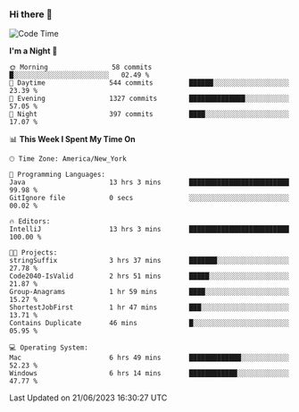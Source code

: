 ### Hi there 👋

<!--START_SECTION:waka-->
![Code Time](http://img.shields.io/badge/Code%20Time-16%20hrs%2043%20mins-blue)

**I'm a Night 🦉** 

```text
🌞 Morning                58 commits          █░░░░░░░░░░░░░░░░░░░░░░░░   02.49 % 
🌆 Daytime                544 commits         ██████░░░░░░░░░░░░░░░░░░░   23.39 % 
🌃 Evening                1327 commits        ██████████████░░░░░░░░░░░   57.05 % 
🌙 Night                  397 commits         ████░░░░░░░░░░░░░░░░░░░░░   17.07 % 
```


📊 **This Week I Spent My Time On** 

```text
🕑︎ Time Zone: America/New_York

💬 Programming Languages: 
Java                     13 hrs 3 mins       █████████████████████████   99.98 % 
GitIgnore file           0 secs              ░░░░░░░░░░░░░░░░░░░░░░░░░   00.02 % 

🔥 Editors: 
IntelliJ                 13 hrs 3 mins       █████████████████████████   100.00 % 

🐱‍💻 Projects: 
stringSuffix             3 hrs 37 mins       ███████░░░░░░░░░░░░░░░░░░   27.78 % 
Code2040-IsValid         2 hrs 51 mins       █████░░░░░░░░░░░░░░░░░░░░   21.87 % 
Group-Anagrams           1 hr 59 mins        ████░░░░░░░░░░░░░░░░░░░░░   15.27 % 
ShortestJobFirst         1 hr 47 mins        ███░░░░░░░░░░░░░░░░░░░░░░   13.71 % 
Contains Duplicate       46 mins             █░░░░░░░░░░░░░░░░░░░░░░░░   05.95 % 

💻 Operating System: 
Mac                      6 hrs 49 mins       █████████████░░░░░░░░░░░░   52.23 % 
Windows                  6 hrs 14 mins       ████████████░░░░░░░░░░░░░   47.77 % 
```


 Last Updated on 21/06/2023 16:30:27 UTC
<!--END_SECTION:waka-->
<!--
**the-beef-calculator/the-beef-calculator** is a ✨ _special_ ✨ repository because its `README.md` (this file) appears on your GitHub profile.

Here are some ideas to get you started:

- 🔭 I’m currently working on ...
- 🌱 I’m currently learning ...
- 👯 I’m looking to collaborate on ...
- 🤔 I’m looking for help with ...
- 💬 Ask me about ...
- 📫 How to reach me: ...
- 😄 Pronouns: ...
- ⚡ Fun fact: ...
-->
